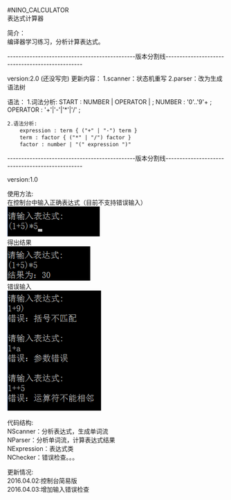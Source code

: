 
#NINO_CALCULATOR  
表达式计算器

简介：      
  编译器学习练习，分析计算表达式。

----------------------------------------------版本分割线------------------------------------------------

version:2.0 (还没写完)
更新内容：
	1.scanner：状态机重写
	2.parser：改为生成语法树     

语法：
	1.词法分析:
		START		: NUMBER
					| OPERATOR
					| 
					;
		NUMBER		: '0'..'9'+ ;
		OPERATOR	: '+'|'-'|'*'|'/' ;
		
	2.语法分析:
		expression : term { ("+" | "-") term }
		term : factor { ("*" | "/") factor }
		factor : number | "(" expression ")" 


----------------------------------------------版本分割线------------------------------------------------

version:1.0

使用方法:     
在控制台中输入正确表达式（目前不支持错误输入）      
![](https://github.com/ninovt9/NINO_CALCULATOR/blob/master/Source/console_calculator_1.png)     
得出结果      
![](https://github.com/ninovt9/NINO_CALCULATOR/blob/master/Source/console_calculator_2.png)    
错误输入    
![](https://github.com/ninovt9/NINO_CALCULATOR/blob/master/Source/2016.04.03.png)


代码结构:      
NScanner：分析表达式，生成单词流     
NParser：分析单词流，计算表达式结果     
NExpression：表达式类  
NChecker：错误检查。。。

更新情况:     
2016.04.02:控制台简易版     
2016.04.03:增加输入错误检查


